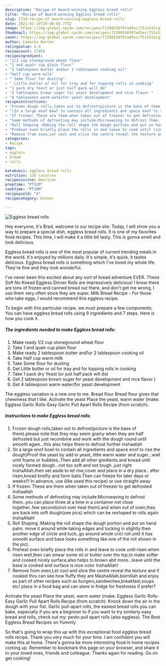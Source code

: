 ```yaml
---
description: "Recipe of Award-winning Eggless bread rolls"
title: "Recipe of Award-winning Eggless bread rolls"
slug: 1710-recipe-of-award-winning-eggless-bread-rolls
date: 2021-01-18T20:40:03.775Z
image: https://img-global.cpcdn.com/recipes/f1390550f07ad5ec/751x532cq70/eggless-bread-rolls-recipe-main-photo.jpg
thumbnail: https://img-global.cpcdn.com/recipes/f1390550f07ad5ec/751x532cq70/eggless-bread-rolls-recipe-main-photo.jpg
cover: https://img-global.cpcdn.com/recipes/f1390550f07ad5ec/751x532cq70/eggless-bread-rolls-recipe-main-photo.jpg
author: Cameron Barton
ratingvalue: 4.9
reviewcount: 27858
recipeingredient:
- "1/2 cup stoneground wheat flour"
- "1 and quatr cup plain flour"
- "2 tablespoon butter and1or 2 tablespoon cooking oil"
- "Half cup warm milk"
- " Some flour for dusting"
- " Little butter or oil for tray and for topping rolls in cooking"
- "1 pack dry Yeast or just half pack will do"
- "2 tablespoon brown suger for yeast development and nice flavor "
- "4 tablespoon warm waterfor yeast development"
recipeinstructions:
- "Frozen dough rolls,taken out to defrost(picture is the base of them).please note that they may seem grainy when they are half defrosted but just recombine and work with the dough round until smooth again...this also helps them to defrost further inshaallah"
- "(In a large enof bowl to contain all ingredients and space enof to rise the dough)Proof the yeast by add in yeast, little warm water and suger...wait until foams or bubbles..Then add all other gredients.and knead until nicely formed dough...not too soft and not tough..just right InshaAllah.then set aside to let rise,cover and place in a dry place.. after risen,knead briefly and form balls.Then can freeze for later days or weeks!!! In advance, use (like used this recipe) or use straight away"
- "If frozen: These are them when taken out of freezer to get defrosted inshaallah"
- "Some methods of defrosting may include:Microwaving to defrost them..you can place three at a time in a container not close together..few seconds(not over heat them).and when out of oven,they are back into soft dough(see pics) which can be reshaped to rolls again InshaAllah!"
- "Roll Shaping :Making the roll shape the dough portion and put on hand palm. move it around while taking edges and tucking in slightly then another edge of circle and tuck..go around whole cricl roll until it has smooth surface and base looks something like one of the roll shown in the pic)."
- "Preheat oven briefly place the rolls in and leave to cook until risen.when risen well,then can smear some oil or butter over the top,to make softer and cooked nicely surface,also helps to brown abit more...leave until the base is cooked and surface is nice color InshaAllah!"
- "Remove from oven,Let cool and slice the centre reveal the texture and if cooked thru can see how fluffy they are MashaAllah.bismillah and enjoy as part of other recipes such as burgers,sandwiches,breakfast,soups etc!.place in a food bag and can store in fridge for freshness if prefer?"
categories:
- Recipe
tags:
- eggless
- bread
- rolls

katakunci: eggless bread rolls 
nutrition: 126 calories
recipecuisine: American
preptime: "PT32M"
cooktime: "PT30M"
recipeyield: "4"
recipecategory: Dinner

---
```



![Eggless bread rolls](https://img-global.cpcdn.com/recipes/f1390550f07ad5ec/751x532cq70/eggless-bread-rolls-recipe-main-photo.jpg)

Hey everyone, it's Brad, welcome to our recipe site. Today, I will show you a way to prepare a special dish, eggless bread rolls. It is one of my favorites food recipes. This time, I will make it a little bit tasty. This is gonna smell and look delicious.

Eggless bread rolls is one of the most popular of current trending meals in the world. It's enjoyed by millions daily. It's simple, it's quick, it tastes delicious. Eggless bread rolls is something which I've loved my whole life. They're fine and they look wonderful.

I&#39;ve never been this excited about any sort of bread adventure EVER. These Soft No Knead Eggless Dinner Rolls are impressively delicious! I know there are tons of frozen and canned bread out there, and don&#39;t get me wrong, I use them very often since they are super. Milk Bread Recipe - For those who take eggs, I would recommend this eggless recipe.


To begin with this particular recipe, we must prepare a few components. You can have eggless bread rolls using 9 ingredients and 7 steps. Here is how you cook it.

<!--inarticleads1-->

##### The ingredients needed to make Eggless bread rolls:

1. Make ready 1/2 cup stoneground wheat flour
1. Take 1 and quatr cup plain flour
1. Make ready 2 tablespoon butter and1or 2 tablespoon cooking oil
1. Take Half cup warm milk
1. Take  Some flour for dusting
1. Get  Little butter or oil for tray and for topping rolls in cooking
1. Take 1 pack dry Yeast (or just half pack will do)
1. Get 2 tablespoon brown suger for yeast development and nice flavor )
1. Get 4 tablespoon warm water(for yeast development


The eggless variation is a new one to me. Bread flour Bread flour gives that chewiness that I like. Activate the yeast Place the yeast, warm water (make. Eggless Garlic Rolls-Easy Garlic Pull Apart Rolls Recipe (from scratch). 

<!--inarticleads2-->

##### Instructions to make Eggless bread rolls:

1. Frozen dough rolls,taken out to defrost(picture is the base of them).please note that they may seem grainy when they are half defrosted but just recombine and work with the dough round until smooth again...this also helps them to defrost further inshaallah
1. (In a large enof bowl to contain all ingredients and space enof to rise the dough)Proof the yeast by add in yeast, little warm water and suger...wait until foams or bubbles..Then add all other gredients.and knead until nicely formed dough...not too soft and not tough..just right InshaAllah.then set aside to let rise,cover and place in a dry place.. after risen,knead briefly and form balls.Then can freeze for later days or weeks!!! In advance, use (like used this recipe) or use straight away
1. If frozen: These are them when taken out of freezer to get defrosted inshaallah
1. Some methods of defrosting may include:Microwaving to defrost them..you can place three at a time in a container not close together..few seconds(not over heat them).and when out of oven,they are back into soft dough(see pics) which can be reshaped to rolls again InshaAllah!
1. Roll Shaping :Making the roll shape the dough portion and put on hand palm. move it around while taking edges and tucking in slightly then another edge of circle and tuck..go around whole cricl roll until it has smooth surface and base looks something like one of the roll shown in the pic).
1. Preheat oven briefly place the rolls in and leave to cook until risen.when risen well,then can smear some oil or butter over the top,to make softer and cooked nicely surface,also helps to brown abit more...leave until the base is cooked and surface is nice color InshaAllah!
1. Remove from oven,Let cool and slice the centre reveal the texture and if cooked thru can see how fluffy they are MashaAllah.bismillah and enjoy as part of other recipes such as burgers,sandwiches,breakfast,soups etc!.place in a food bag and can store in fridge for freshness if prefer?


Activate the yeast Place the yeast, warm water (make. Eggless Garlic Rolls-Easy Garlic Pull Apart Rolls Recipe (from scratch). Knock down the air in the dough with your fist. Garlic pull-apart rolls, the easiest bread rolls you can bake, especially if you are a beginner to If you want to try similarly easy bread and rolls, check out my: pesto pull apart rolls (also eggless). The Best Eggless Bread Recipes on Yummly 

So that's going to wrap this up with this exceptional food eggless bread rolls recipe. Thank you very much for your time. I am confident you will make this at home. There's gonna be more interesting food in home recipes coming up. Remember to bookmark this page on your browser, and share it to your loved ones, friends and colleague. Thanks again for reading. Go on get cooking!
